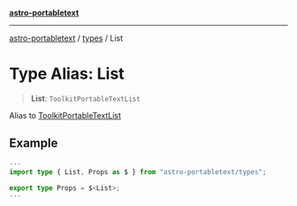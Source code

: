 [**astro-portabletext**](../../README.md)

***

[astro-portabletext](../../README.md) / [types](../README.md) / List

# Type Alias: List

> **List**: `ToolkitPortableTextList`

Alias to [ToolkitPortableTextList](https://portabletext.github.io/toolkit/types/ToolkitPortableTextList.html)

## Example

```ts
---
import type { List, Props as $ } from "astro-portabletext/types";

export type Props = $<List>;
---
```
